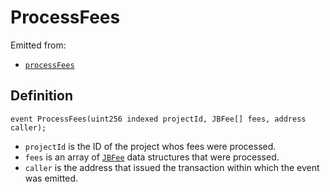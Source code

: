 # ProcessFees

Emitted from:

* [`processFees`](/api/contracts/or-abstract/jbpayoutredemptionpaymentterminal/write/processfees.md)

## Definition

```solidity
event ProcessFees(uint256 indexed projectId, JBFee[] fees, address caller);
```

* `projectId` is the ID of the project whos fees were processed.
* `fees` is an array of [`JBFee`](/api/data-structures/jbfee.md) data structures that were processed.
* `caller` is the address that issued the transaction within which the event was emitted.
